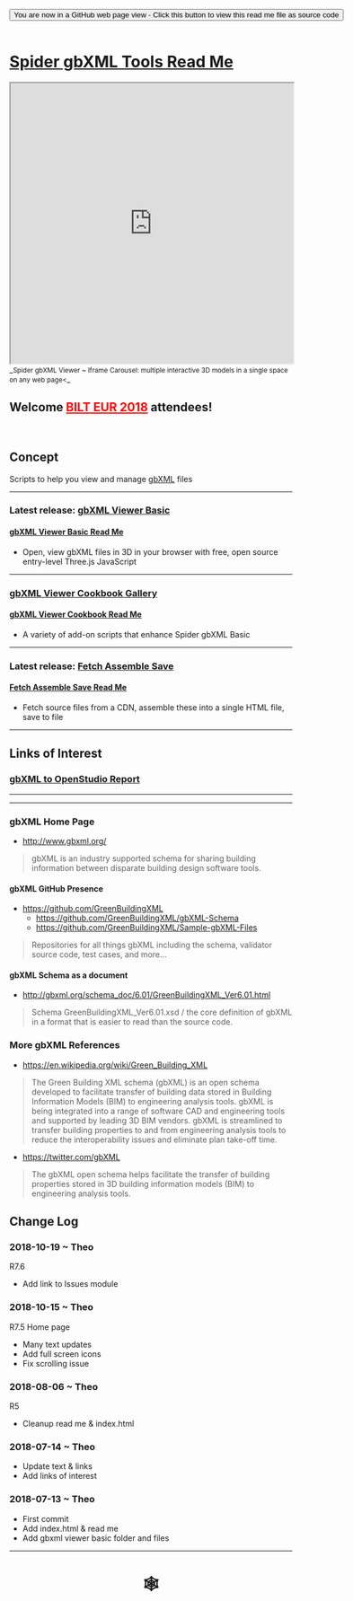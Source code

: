 

<span style=display:none; >[You are now in a GitHub source code view - click this link to view Read Me file as a web page](https://www.ladybug.tools/spider-gbxml-tools/index.html#README.md "View file as a web page." ) </span>


<div><input type=button class = btn btn-secondary btn-sm" onclick=window.location.href="https://github.com/ladybug-tools/spider-gbxml-tools/" value="You are now in a GitHub web page view - Click this button to view this read me file as source code" ><div>

<br>

# [Spider gbXML Tools Read Me]( #README.md )

<iframe class=iframeReadMe src=https://www.ladybug.tools/spider-gbxml-tools/cookbook/spider-gbxml-iframe-carousel/ width=100% height=500px >Iframes are not displayed on github.com</iframe>
_<small>Spider gbXML Viewer ~ Iframe Carousel: multiple interactive 3D models in a single space on any web page<</small>_

## Welcome <a href="https://www.rtcevents.com/bilt/eur18/" title="Hi Michal! Hi Ljubljana!" style=color:red; target="_blank">BILT EUR 2018</a> attendees!

<br>

## Concept

Scripts to help you view and manage [gbXML]( http://gbxml.org ) files


***

### Latest release: [gbXML Viewer Basic]( https://www.ladybug.tools/spider-gbxml-tools/gbxml-viewer-basic/index.html )


#### [gbXML Viewer Basic Read Me]( https://www.ladybug.tools/spider-gbxml-tools/#gbxml-viewer-basic/README.md )

* Open, view gbXML files in 3D in your browser with free, open source entry-level Three.js JavaScript

***

### [gbXML Viewer Cookbook Gallery]( https://www.ladybug.tools/spider-gbxml-tools/#cookbook/cookbook-viewer-one-pager.html )

#### [gbXML Viewer Cookbook Read Me]( https://www.ladybug.tools/spider-gbxml-tools/#cookbook/README.md )

* A variety of add-on scripts that enhance Spider gbXML Basic

***

### Latest release: [Fetch Assemble Save ]( https://www.ladybug.tools/spider-gbxml-tools/fetch-assemble-save/index.html )

#### [Fetch Assemble Save Read Me]( https://www.ladybug.tools/spider-gbxml-tools/#fetch-assemble-save/README.md )

* Fetch source files from a CDN, assemble these into a single HTML file, save to file



***

## Links of Interest

### [gbXML to OpenStudio Report]( https://www.ladybug.tools/spider-gbxml-tools/#gbxml-to-openstudio-report.md )

***


***

### gbXML Home Page

* <http://www.gbxml.org/>
> gbXML is an industry supported schema for sharing building information between disparate building design software tools.

#### gbXML GitHub Presence
* <https://github.com/GreenBuildingXML>
	* <https://github.com/GreenBuildingXML/gbXML-Schema>
	* <https://github.com/GreenBuildingXML/Sample-gbXML-Files>

> Repositories for all things gbXML including the schema, validator source code, test cases, and more...

#### gbXML Schema as a document

* <http://gbxml.org/schema_doc/6.01/GreenBuildingXML_Ver6.01.html>

> Schema GreenBuildingXML_Ver6.01.xsd / the core definition of gbXML in a format that is easier to read than the source code.

### More gbXML References

* <https://en.wikipedia.org/wiki/Green_Building_XML>

> The Green Building XML schema (gbXML) is an open schema developed to facilitate transfer of building data stored in Building Information Models (BIM) to engineering analysis tools. gbXML is being integrated into a range of software CAD and engineering tools and supported by leading 3D BIM vendors. gbXML is streamlined to transfer building properties to and from engineering analysis tools to reduce the interoperability issues and eliminate plan take-off time.


* <https://twitter.com/gbXML>
> The gbXML open schema helps facilitate the transfer of building properties stored in 3D building information models (BIM) to engineering analysis tools.


## Change Log

### 2018-10-19 ~ Theo

R7.6
* Add link to Issues module

### 2018-10-15 ~ Theo

R7.5 Home page
* Many text updates
* Add full screen icons
* Fix scrolling issue

### 2018-08-06 ~ Theo

R5
* Cleanup read me & index.html


### 2018-07-14 ~ Theo

* Update text & links
* Add links of interest

### 2018-07-13 ~ Theo

* First commit
* Add index.html & read me
* Add gbxml viewer basic folder and files

***

# <center title="hello!" ><a href=javascript:window.scrollTo(0,0); style=text-decoration:none; > &#x1f578; </a></center>


